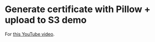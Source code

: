 # Generate certificate with Pillow + upload to S3 demo

For [this YouTube video](https://youtu.be/N_PkszX1Gak).
